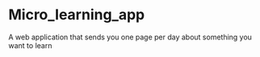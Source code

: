 # Micro_learning_app
A web application that sends you one page per day about something you want to learn
